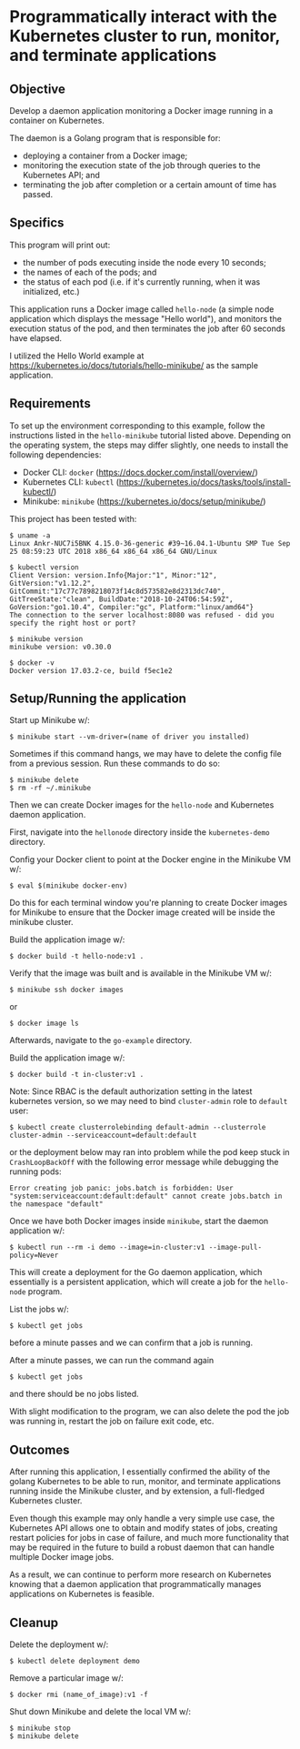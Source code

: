 # Programmatically interact with the Kubernetes cluster to run, monitor, and terminate applications

## Objective

Develop a daemon application monitoring a Docker image running in a container on Kubernetes.

The daemon is a Golang program that is responsible for:
* deploying a container from a Docker image;
* monitoring the execution state of the job through queries to the Kubernetes API; and
* terminating the job after completion or a certain amount of time has passed.

## Specifics

This program will print out:
* the number of pods executing inside the node every 10 seconds;
* the names of each of the pods; and
* the status of each pod (i.e. if it's currently running, when it was initialized, etc.)

This application runs a Docker image called `hello-node` (a simple node application which displays the message "Hello world"), and monitors the execution status of the pod, and then terminates the job after 60 seconds have elapsed.

I utilized the Hello World example at https://kubernetes.io/docs/tutorials/hello-minikube/ as the sample application.

## Requirements

To set up the environment corresponding to this example, follow the instructions listed in the `hello-minikube` tutorial listed above.
Depending on the operating system, the steps may differ slightly, one needs to install the following dependencies:
* Docker CLI: `docker` (https://docs.docker.com/install/overview/)
* Kubernetes CLI: `kubectl` (https://kubernetes.io/docs/tasks/tools/install-kubectl/)
* Minikube: `minikube` (https://kubernetes.io/docs/setup/minikube/)

This project has been tested with:
```
$ uname -a
Linux Ankr-NUC7i5BNK 4.15.0-36-generic #39~16.04.1-Ubuntu SMP Tue Sep 25 08:59:23 UTC 2018 x86_64 x86_64 x86_64 GNU/Linux
```

```
$ kubectl version
Client Version: version.Info{Major:"1", Minor:"12", GitVersion:"v1.12.2", GitCommit:"17c77c7898218073f14c8d573582e8d2313dc740", GitTreeState:"clean", BuildDate:"2018-10-24T06:54:59Z", GoVersion:"go1.10.4", Compiler:"gc", Platform:"linux/amd64"}
The connection to the server localhost:8080 was refused - did you specify the right host or port?
```

```
$ minikube version
minikube version: v0.30.0
```

```
$ docker -v
Docker version 17.03.2-ce, build f5ec1e2
```

## Setup/Running the application

Start up Minikube w/:
```
$ minikube start --vm-driver=(name of driver you installed)
```

Sometimes if this command hangs, we may have to delete the config file from a previous session. Run these commands to do so:

```
$ minikube delete
$ rm -rf ~/.minikube
```

Then we can create Docker images for the `hello-node` and Kubernetes daemon application.

First, navigate into the `hellonode` directory inside the `kubernetes-demo` directory.

Config your Docker client to point at the Docker engine in the Minikube VM w/:
```
$ eval $(minikube docker-env)
```
Do this for each terminal window you're planning to create Docker images for Minikube to ensure that the Docker image created will be inside the minikube cluster.

Build the application image w/:
```
$ docker build -t hello-node:v1 .
```

Verify that the image was built and is available in the Minikube VM w/:
```
$ minikube ssh docker images
```
or
```
$ docker image ls
```

Afterwards, navigate to the `go-example` directory.

Build the application image w/:
```
$ docker build -t in-cluster:v1 .
```

Note: Since RBAC is the default authorization setting in the latest kubernetes version, so we may need to bind `cluster-admin` role to `default` user:

```
$ kubectl create clusterrolebinding default-admin --clusterrole cluster-admin --serviceaccount=default:default
```

or the deployment below may ran into problem while the pod keep stuck in `CrashLoopBackOff` with the following error message while debugging the running pods:
```
Error creating job panic: jobs.batch is forbidden: User "system:serviceaccount:default:default" cannot create jobs.batch in the namespace "default"
```

Once we have both Docker images inside `minikube`, start the daemon application w/:
```
$ kubectl run --rm -i demo --image=in-cluster:v1 --image-pull-policy=Never
```

This will create a deployment for the Go daemon application, which essentially is a persistent application, which will create a job for the `hello-node` program.

List the jobs w/:
```
$ kubectl get jobs
```
before a minute passes and we can confirm that a job is running.

After a minute passes, we can run the command again
```
$ kubectl get jobs
```
and there should be no jobs listed.

With slight modification to the program, we can also delete the pod the job was running in, restart the job on failure exit code, etc.

## Outcomes

After running this application, I essentially confirmed the ability of the golang Kubernetes to be able to run, monitor, and terminate applications running inside the Minikube cluster, and by extension, a full-fledged Kubernetes cluster.

Even though this example may only handle a very simple use case, the Kubernetes API allows one to obtain and modify states of jobs, creating restart policies for jobs in case of failure, and much more functionality that may be required in the future to build a robust daemon that can handle multiple Docker image jobs.

As a result, we can continue to perform more research on Kubernetes knowing that a daemon application that programmatically manages applications on Kubernetes is feasible.

## Cleanup

Delete the deployment w/:

```
$ kubectl delete deployment demo
```

Remove a particular image w/:

```
$ docker rmi (name_of_image):v1 -f
```

Shut down Minikube and delete the local VM w/:

```
$ minikube stop
$ minikube delete
```

